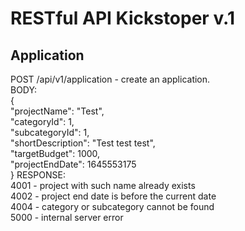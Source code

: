 # RESTful API Kickstoper v.1

## Application

POST /api/v1/application - create an application.  
BODY:  
{  
"projectName": "Test",  
"categoryId": 1,  
"subcategoryId": 1,  
"shortDescription": "Test test test",  
"targetBudget": 1000,  
"projectEndDate": 1645553175  
}
RESPONSE:  
4001 - project with such name already exists  
4002 - project end date is before the current date  
4004 - category or subcategory cannot be found  
5000 - internal server error